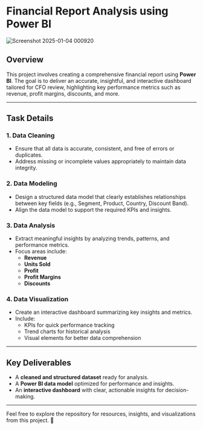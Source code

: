# Financial Report Analysis using Power BI

![Screenshot 2025-01-04 000920](https://github.com/user-attachments/assets/127f9daa-b100-4f21-90ac-3e6307f62a36)


## Overview  
This project involves creating a comprehensive financial report using **Power BI**. The goal is to deliver an accurate, insightful, and interactive dashboard tailored for CFO review, highlighting key performance metrics such as revenue, profit margins, discounts, and more.  

---

## Task Details  

### 1. Data Cleaning  
- Ensure that all data is accurate, consistent, and free of errors or duplicates.  
- Address missing or incomplete values appropriately to maintain data integrity.  

### 2. Data Modeling  
- Design a structured data model that clearly establishes relationships between key fields (e.g., Segment, Product, Country, Discount Band).  
- Align the data model to support the required KPIs and insights.  

### 3. Data Analysis  
- Extract meaningful insights by analyzing trends, patterns, and performance metrics.  
- Focus areas include:  
  - **Revenue**  
  - **Units Sold**  
  - **Profit**  
  - **Profit Margins**  
  - **Discounts**  

### 4. Data Visualization  
- Create an interactive dashboard summarizing key insights and metrics.  
- Include:  
  - KPIs for quick performance tracking  
  - Trend charts for historical analysis  
  - Visual elements for better data comprehension  

---

## Key Deliverables  
- A **cleaned and structured dataset** ready for analysis.  
- A **Power BI data model** optimized for performance and insights.  
- An **interactive dashboard** with clear, actionable insights for decision-making.  

---

Feel free to explore the repository for resources, insights, and visualizations from this project. 🎯  
